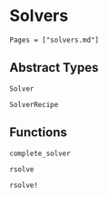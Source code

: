 # Solvers  

```@contents
Pages = ["solvers.md"]
```

## Abstract Types

```@docs
Solver

SolverRecipe
```

## Functions
```@docs
complete_solver

rsolve

rsolve!
```

